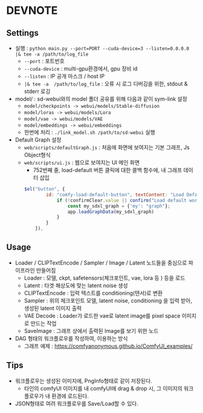 # DEVNOTE

## Settings
- 실행 : `python main.py --port=PORT --cuda-device=3 --listen=0.0.0.0 |& tee -a /path/to/log_file`
    - `--port` : 포트번호
    - `--cuda-device` : multi-gpu환경에서, gpu 장비 id
    - `--listen` : IP 공개 마스크 / host IP
    - `|& tee -a  /path/to/log_file` : 오류 시 로그 디버깅을 위한, stdout & stderr 로깅
- model/ : sd-webui와의 model 폴더 공유를 위해 다음과 같이 sym-link 설정
    - `model/checkpoints -> webui/models/Stable-diffusion`
    - `model/loras -> webui/models/Lora`
    - `model/vae -> webui/models/VAE`
    - `model/embeddings -> webui/embeddings`
    - 한번에 처리 : `./link_model.sh /path/to/sd-webui` 실행
- Default Graph 설정
    - `web/scripts/defaultGraph.js` : 처음에 화면에 보여지는 기본 그래프, Js Object형식
    - `web/scripts/ui.js` : 웹으로 보여지는 UI 메인 화면
        - 752번째 줄, load-default 버튼 클릭에 대한 콜백 함수에, 내 그래프 데이터 삽입
        ```js
        $el("button", {
                id: "comfy-load-default-button", textContent: "Load Default", onclick: () => {
                    if (!confirmClear.value || confirm("Load default workflow?")) {
                        const my_sdxl_graph = {'my': "graph"};
                        app.loadGraphData(my_sdxl_graph)
                    }
                }
            }),
        ```

##  Usage
- Loader / CLIPTextEncode / Sampler / Image / Latent 노드들을 중심으로 파이프라인 만들어짐
    - Loader : 모델, ckpt, safetensors(체크포인트, vae, lora 등 ) 등을 로드
    - Latent : 타겟 해상도에 맞는 latent noise 생성
    - CLIPTextEncode : 입력 텍스트를 conditioning(텐서)로 변환
    - Sampler : 위의 체크포인트 모델, latent noise, conditioning 을 입력 받아, 생성된 latent 이미지 출력
    - VAE Decode : Loader가 로드한 vae로 latent image를 pixel space 이미지로 만드는 작업
    - SaveImage : 그래프 상에서 출력된 Image를 보기 위한 노드
- DAG 형태의 워크플로우를 작성하여, 이용하는 방식
    - 그래프 예제 : https://comfyanonymous.github.io/ComfyUI_examples/

## Tips
- 워크플로우는 생성된 이미지에, PngInfo형태로 같이 저장된다.
    - 타인의 comfyUI 이미지를 내 comfyUI에 drag & drop 시, 그 이미지의 워크플로우가 내 환경에 로드된다.
- JSON형태로 여려 워크플로우를 Save/Load할 수 있다.
